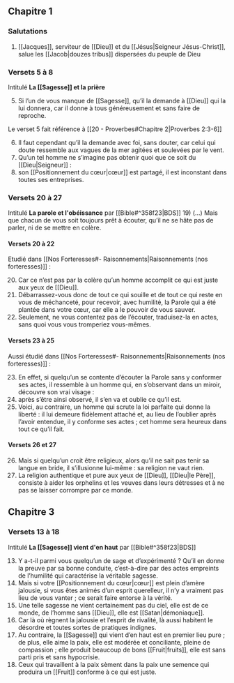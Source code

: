## Chapitre 1
### Salutations
1) [[Jacques]], serviteur de [[Dieu]] et du [[Jésus|Seigneur Jésus-Christ]], salue les [[Jacob|douzes tribus]] dispersées du peuple de Dieu
### Versets 5 à 8
Intitulé **La [[Sagesse]] et la prière**

5) Si l’un de vous manque de [[Sagesse]], qu’il la demande à [[Dieu]] qui la lui donnera, car il donne à tous généreusement et sans faire de reproche.

Le verset 5 fait référence à [[20 - Proverbes#Chapitre 2|Proverbes 2:3-6]]

6) Il faut cependant qu’il la demande avec foi, sans douter, car celui qui doute ressemble aux vagues de la mer agitées et soulevées par le vent.
7) Qu’un tel homme ne s’imagine pas obtenir quoi que ce soit du [[Dieu|Seigneur]] :
8) son [[Positionnement du cœur|cœur]] est partagé, il est inconstant dans toutes ses entreprises.
### Versets 20 à 27
Intitulé **La parole et l'obéissance** par [[Bible#^358f23|BDS]]
19) (...) Mais que chacun de vous soit toujours prêt à écouter, qu’il ne se hâte pas de parler, ni de se mettre en colère.

#### Versets 20 à 22
Etudié dans [[Nos Forteresses#- Raisonnements|Raisonnements (nos forteresses)]] :

20) Car ce n’est pas par la colère qu’un homme accomplit ce qui est juste aux yeux de [[Dieu]].
21) Débarrassez-vous donc de tout ce qui souille et de tout ce qui reste en vous de méchanceté, pour recevoir, avec humilité, la Parole qui a été plantée dans votre cœur, car elle a le pouvoir de vous sauver.
22) Seulement, ne vous contentez pas de l’écouter, traduisez-la en actes, sans quoi vous vous tromperiez vous-mêmes.
#### Versets 23 à 25
Aussi étudié dans [[Nos Forteresses#- Raisonnements|Raisonnements (nos forteresses)]] :

23) En effet, si quelqu’un se contente d’écouter la Parole sans y conformer ses actes, il ressemble à un homme qui, en s’observant dans un miroir, découvre son vrai visage :
24) après s’être ainsi observé, il s’en va et oublie ce qu’il est.
25) Voici, au contraire, un homme qui scrute la loi parfaite qui donne la liberté : il lui demeure fidèlement attaché et, au lieu de l’oublier après l’avoir entendue, il y conforme ses actes ; cet homme sera heureux dans tout ce qu’il fait.

#### Versets 26 et 27
26) Mais si quelqu’un croit être religieux, alors qu’il ne sait pas tenir sa langue en bride, il s’illusionne lui-même : sa religion ne vaut rien.
27) La religion authentique et pure aux yeux de [[Dieu]], [[Dieu|le Père]], consiste à aider les orphelins et les veuves dans leurs détresses et à ne pas se laisser corrompre par ce monde.
## Chapitre 3
### Versets 13 à 18
Intitulé **La [[Sagesse]] vient d'en haut** par [[Bible#^358f23|BDS]]

13) Y a-t-il parmi vous quelqu’un de sage et d’expérimenté ? Qu’il en donne la preuve par sa bonne conduite, c’est-à-dire par des actes empreints de l’humilité qui caractérise la véritable sagesse.
14) Mais si votre [[Positionnement du cœur|cœur]] est plein d’amère jalousie, si vous êtes animés d’un esprit querelleur, il n’y a vraiment pas lieu de vous vanter ; ce serait faire entorse à la vérité.
15) Une telle sagesse ne vient certainement pas du ciel, elle est de ce monde, de l’homme sans [[Dieu]], elle est [[Satan|démoniaque]].
16) Car là où règnent la jalousie et l’esprit de rivalité, là aussi habitent le désordre et toutes sortes de pratiques indignes.
17) Au contraire, la [[Sagesse]] qui vient d’en haut est en premier lieu pure ; de plus, elle aime la paix, elle est modérée et conciliante, pleine de compassion ; elle produit beaucoup de bons [[Fruit|fruits]], elle est sans parti pris et sans hypocrisie.
18) Ceux qui travaillent à la paix sèment dans la paix une semence qui produira un [[Fruit]] conforme à ce qui est juste.